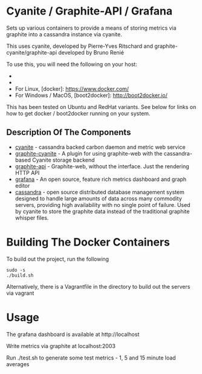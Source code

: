 Cyanite / Graphite-API / Grafana
================================
Sets up various containers to provide a means of storing metrics via graphite into a cassandra instance via cyanite.

This uses cyanite, developed by Pierre-Yves Ritschard and graphite-cyanite/graphite-api developed by Bruno Renié

To use this, you will need the following on your host:
 - [virtualbox]: https://www.virtualbox.org/
 - [vagrant]: https://www.vagrantup.com/
 - For Linux, [docker]: https://www.docker.com/
 - For Windows / MacOS, [boot2docker]: http://boot2docker.io/

This has been tested on Ubuntu and RedHat variants.  See below for links on how to get docker / boot2docker running on your system.

Description Of The Components
-----------------------------
- [cyanite] - cassandra backed carbon daemon and metric web service
- [graphite-cyanite] - A plugin for using graphite-web with the cassandra-based Cyanite storage backend
- [graphite-api] - Graphite-web, without the interface. Just the rendering HTTP API
- [grafana] - An open source, feature rich metrics dashboard and graph editor 
- [cassandra] - open source distributed database management system designed to handle large amounts of data across many commodity servers, providing high availability with no single point of failure. Used by cyanite to store the graphite data instead of the traditional graphite whisper files.

Building The Docker Containers
==============================
To build out the project, run the following

    sudo -s
    ./build.sh

Alternatively, there is a Vagrantfile in the directory to build out the servers via vagrant

Usage
=====
The grafana dashboard is available at http://localhost

Write metrics via graphite at localhost:2003

Run ./test.sh to generate some test metrics - 1, 5 and 15 minute load averages

[cyanite]: https://github.com/pyr/cyanite
[graphite-cyanite]: https://github.com/brutasse/graphite-cyanite
[graphite-api]: https://github.com/brutasse/graphite-api
[grafana]: http://grafana.org/
[cassandra]: http://cassandra.apache.org/
[How to use Docker on MacOSX]: http://viget.com/extend/how-to-use-docker-on-os-x-the-missing-guide
